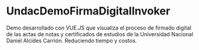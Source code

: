# UndacDemoFirmaDigitalInvoker
Demo desarrollado con VUE.JS que visualiza el proceso de firmado digital de las  actas de notas y certificados de estudios de la Universidad Nacional Daniel Alcides Carrión. Reduciendo tiempo y costos. 
